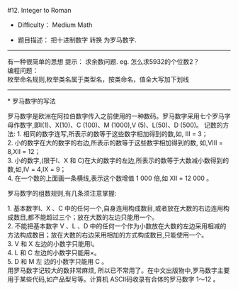 #12. Integer to Roman


* Difficulty： Medium Math

* 题目描述： 把十进制数字 转换 为罗马数字.

----

有一种很简单的思想  提示： 求余数问题. eg. 怎么求5932的个位数2？  
编程问题：  
枚举命名规则,枚举类名属于类型名，按类命名，值全大写加下划线  

----
<p>
* 罗马数字的写法  </p>
<p>
罗马数字是欧洲在阿拉伯数字传入之前使用的一种数码。罗马数字采用七个罗马字母作数字,即Ⅰ(1)、X(10)、C (100)、M (1000),V (5)、L(50)、D (500)。
记数的方法:
 1. 相同的数字连写,所表示的数等于这些数字相加得到的数,如, Ⅲ = 3；  <br> 
 2. 小的数字在大的数字的右边,所表示的数等于这些数字相加得到的数, 如,Ⅷ = 8,Ⅻ = 12；  <br> 
 3. 小的数字,(限于Ⅰ、X 和 C)在大的数字的左边,所表示的数等于大数减小数得到的数,如,Ⅳ = 4,Ⅸ = 9；  <br> 
 4. 在一个数的上面画一条横线,表示这个数增值 1 000 倍,如 Ⅻ = 12 000 。<br> 
</p>
罗马数字的组数规则,有几条须注意掌握:
<p>
 1. 基本数字Ⅰ、X 、C 中的任何一个,自身连用构成数目,或者放在大数的右边连用构成数目,都不能超过三个；放在大数的左边只能用一个。<br>  
 2. 不能把基本数字 V 、L 、D 中的任何一个作为小数放在大数的左边采用相减的方法构成数目；放在大数的右边采用相加的方式构成数目,只能使用一个。  <br> 
 3. V 和 X 左边的小数字只能用Ⅰ。  <br> 
 4. L 和 C 左边的小数字只能用×。  <br> 
 5. D 和 M 左 边的小数字只能用 C 。  <br> 
用罗马数字记较大的数非常麻烦, 所以已不常用了。在中文出版物中,罗马数字主要用于某些代码,如产品型号等。计算机 ASCⅡ码收录有合体的罗马数字 1～12 。 <br>  
</p>
